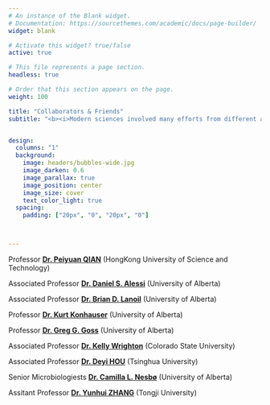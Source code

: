 ```yaml
---
# An instance of the Blank widget.
# Documentation: https://sourcethemes.com/academic/docs/page-builder/
widget: blank

# Activate this widget? true/false
active: true

# This file represents a page section.
headless: true

# Order that this section appears on the page.
weight: 100

title: "Collaborators & Friends"
subtitle: "<b><i>Modern sciences involved many efforts from different areas of knowledges, making life-long friends worldwide and have high-quality collaboration is my philosophy to do good science.</b></i>"


design:
  columns: "1"
  background:
    image: headers/bubbles-wide.jpg
    image_darken: 0.6
    image_parallax: true
    image_position: center
    image_size: cover
    text_color_light: true
  spacing:
    padding: ["20px", "0", "20px", "0"]



---
```

Professor [**Dr. Peiyuan QIAN**](https://www.qianlab.ust.hk/) (HongKong University of Science and Technology)

Associated Professor [**Dr. Daniel S. Alessi**](http://alessilaboratory.com/) (University of Alberta)

Associated Professor [**Dr. Brian D. Lanoil**](https://apps.ualberta.ca/directory/person/lanoil) (University of Alberta)

Professor [**Dr. Kurt Konhauser**](https://www.eas.ualberta.ca/konhauser/) (University of Alberta)

Professor [**Dr. Greg G. Goss**](http://grad.biology.ualberta.ca/goss/) (University of Alberta)

Associated Professor [**Dr. Kelly Wrighton**](https://wrightonlab.com/) (Colorado State University)

Associated Professor [**Dr. Deyi HOU**](https://www.tsinghua.edu.cn/enven/info/1052/1992.htm) (Tsinghua University)

Senior Microbiologiests [**Dr. Camilla L. Nesbø**](https://camillalnesbo.wordpress.com/) (University of Alberta)

Assitant Professor [**Dr. Yunhui ZHANG**]() (Tongji University)





